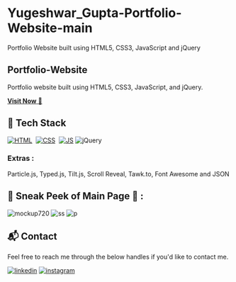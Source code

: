 # Yugeshwar_Gupta-Portfolio-Website-main
Portfolio Website built using HTML5, CSS3, JavaScript and jQuery
## Portfolio-Website
Portfolio website built using HTML5, CSS3, JavaScript, and jQuery.

<a href="https://portfolio-website-plum-seven.vercel.app/" target="_blank">**Visit Now** 🚀</a>


## 📌 Tech Stack
[![HTML](https://img.shields.io/badge/html5%20-%23E34F26.svg?&style=for-the-badge&logo=html5&logoColor=white)](https://github.com/jigar-sable/Portfolio-Website/search?l=html)&nbsp;
[![CSS](https://img.shields.io/badge/css3%20-%231572B6.svg?&style=for-the-badge&logo=css3&logoColor=white)](https://github.com/jigar-sable/Portfolio-Website/search?l=css)&nbsp;
[![JS](https://img.shields.io/badge/javascript%20-%23323330.svg?&style=for-the-badge&logo=javascript&logoColor=%23F7DF1E)](https://github.com/jigar-sable/Portfolio-Website/search?l=javascript)
<img alt="jQuery" src="https://img.shields.io/badge/jquery-%230769AD.svg?style=for-the-badge&logo=jquery&logoColor=white"/>

### Extras : 
Particle.js, Typed.js, Tilt.js, Scroll Reveal, Tawk.to, Font Awesome and JSON

## 📌 Sneak Peek of Main Page 🙈 :
![mockup720](https://i.postimg.cc/qB1Cqq7Q/portfolio1.png)
![ss](https://i.postimg.cc/YqmgPkp3/Screenshot-2024-11-26-181612.png)
![p](https://i.postimg.cc/nrWJnXNr/Screenshot-2024-11-28-185919.png)


<h2>📬 Contact</h2>

Feel free to reach me through the below handles if you'd like to contact me.

[![linkedin](https://img.shields.io/badge/LinkedIn-0077B5?style=for-the-badge&logo=linkedin&logoColor=white)](https://www.linkedin.com/in/yugeshwar-gupta-817432338/)
[![instagram](https://img.shields.io/badge/Instagram-E4405F?style=for-the-badge&logo=instagram&logoColor=white)](https://www.instagram.com/yugeshwar__gupta/)
